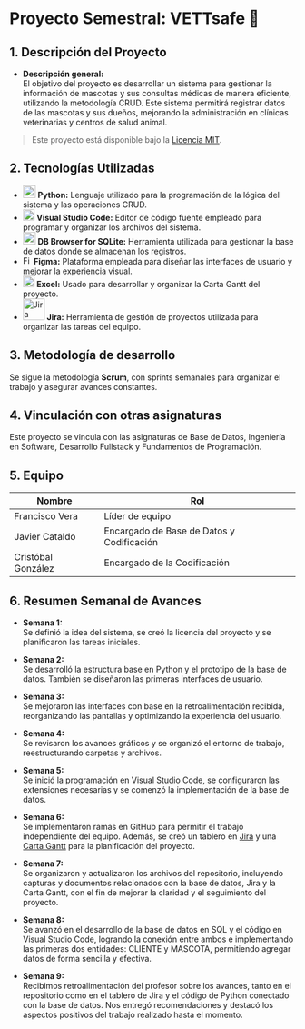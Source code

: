 # Proyecto Semestral: VETTsafe 🐾

## 1. Descripción del Proyecto
- **Descripción general:**  
El objetivo del proyecto es desarrollar un sistema para gestionar la información de mascotas y sus consultas médicas de manera eficiente, utilizando la metodología CRUD. Este sistema permitirá registrar datos de las mascotas y sus dueños, mejorando la administración en clínicas veterinarias y centros de salud animal.

> Este proyecto está disponible bajo la [Licencia MIT](https://github.com/francisxo999/Proyecto-Semestral/blob/main/LICENSE).

## 2. Tecnologías Utilizadas
- <img src="https://cdn.jsdelivr.net/gh/devicons/devicon/icons/python/python-original.svg" alt="Python" width="22"/>  **Python:** Lenguaje utilizado para la programación de la lógica del sistema y las operaciones CRUD.
- <img src="https://cdn.jsdelivr.net/gh/devicons/devicon/icons/vscode/vscode-original.svg" alt="Visual Studio Code" width="20"/> **Visual Studio Code:** Editor de código fuente empleado para programar y organizar los archivos del sistema.
- <img src="https://cdn.jsdelivr.net/gh/devicons/devicon@latest/icons/azuresqldatabase/azuresqldatabase-original.svg" alt="DB Browser for SQLite" width="22"/>  **DB Browser for SQLite:** Herramienta utilizada para gestionar la base de datos donde se almacenan los registros.
- <img src="https://upload.wikimedia.org/wikipedia/commons/3/33/Figma-logo.svg" alt="Figma" width="15"/>  **Figma:** Plataforma empleada para diseñar las interfaces de usuario y mejorar la experiencia visual.
- <img src="https://upload.wikimedia.org/wikipedia/commons/3/34/Microsoft_Office_Excel_%282019%E2%80%93present%29.svg" alt="Excel" width="20"/> **Excel:** Usado para desarrollar y organizar la Carta Gantt del proyecto.  
- <img src="https://upload.wikimedia.org/wikipedia/commons/8/8a/Jira_Logo.svg" alt="Jira" width="38"/> **Jira:** Herramienta de gestión de proyectos utilizada para organizar las tareas del equipo.

## 3. Metodología de desarrollo
Se sigue la metodología **Scrum**, con sprints semanales para organizar el trabajo y asegurar avances constantes.

## 4. Vinculación con otras asignaturas  
Este proyecto se vincula con las asignaturas de Base de Datos, Ingeniería en Software, Desarrollo Fullstack y Fundamentos de Programación.

## 5. Equipo

| Nombre             | Rol                                  |
|--------------------|---------------------------------------|
| Francisco Vera     | Líder de equipo                      |
| Javier Cataldo     | Encargado de Base de Datos y Codificación |
| Cristóbal González | Encargado de la Codificación         |

## 6. Resumen Semanal de Avances

- **Semana 1:**  
  Se definió la idea del sistema, se creó la licencia del proyecto y se planificaron las tareas iniciales.

- **Semana 2:**  
  Se desarrolló la estructura base en Python y el prototipo de la base de datos. También se diseñaron las primeras interfaces de usuario.

- **Semana 3:**  
  Se mejoraron las interfaces con base en la retroalimentación recibida, reorganizando las pantallas y optimizando la experiencia del usuario.

- **Semana 4:**  
  Se revisaron los avances gráficos y se organizó el entorno de trabajo, reestructurando carpetas y archivos.

- **Semana 5:**  
  Se inició la programación en Visual Studio Code, se configuraron las extensiones necesarias y se comenzó la implementación de la base de datos.

- **Semana 6:**  
  Se implementaron ramas en GitHub para permitir el trabajo independiente del equipo. Además, se creó un tablero en [Jira](https://vettsafe.atlassian.net/jira/software/projects/SCRUM/boards/1/backlog?atlOrigin=eyJpIjoiNjFhMWQzOTVmZDQ3NDUxYTlkZjlkMmRlMjdkMWU4ZWIiLCJwIjoiaiJ9) y una [Carta Gantt](https://docs.google.com/spreadsheets/d/1c3QkWdsqGV5yM9EpvRcGAK7bTbtyMJmF/edit?usp=sharing&ouid=117040996252373578955&rtpof=true&sd=true) para la planificación del proyecto.

- **Semana 7:**  
  Se organizaron y actualizaron los archivos del repositorio, incluyendo capturas y documentos relacionados con la base de datos, Jira y la Carta Gantt, con el fin de mejorar la claridad y el seguimiento del proyecto.

- **Semana 8:**  
  Se avanzó en el desarrollo de la base de datos en SQL y el código en Visual Studio Code, logrando la conexión entre ambos e implementando las primeras dos entidades: CLIENTE y MASCOTA, permitiendo agregar datos de forma sencilla y efectiva.

- **Semana 9:**  
  Recibimos retroalimentación del profesor sobre los avances, tanto en el repositorio como en el tablero de Jira y el código de Python conectado con la base de datos. Nos entregó recomendaciones y destacó los aspectos positivos del trabajo realizado hasta el momento.
